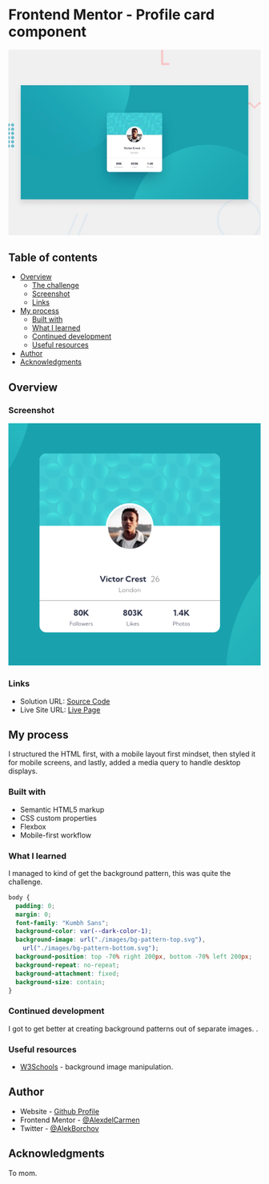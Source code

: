 # Frontend Mentor - Profile card component

![Design preview for the Profile card component coding challenge](./design/desktop-preview.jpg)

## Table of contents

- [Overview](#overview)
  - [The challenge](#the-challenge)
  - [Screenshot](#screenshot)
  - [Links](#links)
- [My process](#my-process)
  - [Built with](#built-with)
  - [What I learned](#what-i-learned)
  - [Continued development](#continued-development)
  - [Useful resources](#useful-resources)
- [Author](#author)
- [Acknowledgments](#acknowledgments)

## Overview

### Screenshot

![](./images/screenshot.png)



### Links

- Solution URL: [Source Code](https://github.com/AlexdelCarmen/profile-card-component)
- Live Site URL: [Live Page](https://alexdelcarmen.github.io/profile-card-component/)

## My process

I structured the HTML first, with a mobile layout first mindset, then styled it for mobile screens, and lastly, added a media query to handle desktop displays.

### Built with

- Semantic HTML5 markup
- CSS custom properties
- Flexbox
- Mobile-first workflow


### What I learned

I managed to kind of get the background pattern, this was quite the challenge.  

```css
body {
  padding: 0;
  margin: 0;
  font-family: "Kumbh Sans";
  background-color: var(--dark-color-1);
  background-image: url("./images/bg-pattern-top.svg"),
    url("./images/bg-pattern-bottom.svg");
  background-position: top -70% right 200px, bottom -70% left 200px;
  background-repeat: no-repeat;
  background-attachment: fixed;
  background-size: contain;
}


```

### Continued development

I got to get better at creating background patterns out of separate images. .

### Useful resources

- [W3Schools](https://www.w3schools.com/) - background image manipulation.

## Author

- Website - [Github Profile](https://github.com/AlexdelCarmen)
- Frontend Mentor - [@AlexdelCarmen](https://www.frontendmentor.io/profile/AlexdelCarmen)
- Twitter - [@AlekBorchov](https://twitter.com/AlekBorchov)

## Acknowledgments

To mom.
